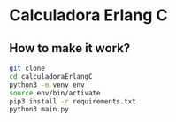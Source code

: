 # Calculadora Erlang C

## How to make it work?
```sh
git clone
cd calculadoraErlangC
python3 -m venv env
source env/bin/activate
pip3 install -r requirements.txt
python3 main.py
```
